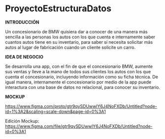 # ProyectoEstructuraDatos

**INTRODUCCIÓN**

Un concesionario de BMW quisiera dar a conocer de una manera más sencilla a las personas los autos con los que cuenta e internamente saber cuantos autos tiene en su inventario, para saber si necesita solicitar más autos al lugar de fabricación cuando un cliente solicite un carro. 

**IDEA DE NEGOCIO**

Se desarrolla una app, con el fin de que el concesionario BMW, aumente sus ventas y lleve a la mano de todos sus clientes los autos con los que cuenta el concesionario, incluyendo información como su ficha técnica.
De igual manera, internamente el concesionario por medio de la app puede interactura con una base de datos no relacional, para conocer su inventario.

**MOCKUP**

https://www.figma.com/proto/gtr9qySDUwwlY6J4NoFXDb/Untitled?node-id=1%3A2&scaling=scale-down&page-id=0%3A1

Edición Mockup: https://www.figma.com/file/gtr9qySDUwwlY6J4NoFXDb/Untitled?node-id=0%3A1
